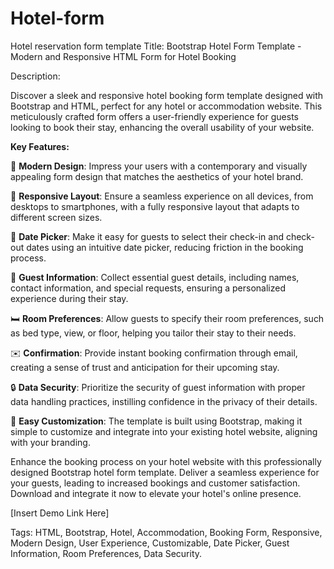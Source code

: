 # Hotel-form
Hotel reservation form template
Title: Bootstrap Hotel Form Template - Modern and Responsive HTML Form for Hotel Booking

Description:

Discover a sleek and responsive hotel booking form template designed with Bootstrap and HTML, perfect for any hotel or accommodation website. This meticulously crafted form offers a user-friendly experience for guests looking to book their stay, enhancing the overall usability of your website.

**Key Features:**

🏨 **Modern Design**: Impress your users with a contemporary and visually appealing form design that matches the aesthetics of your hotel brand.

📱 **Responsive Layout**: Ensure a seamless experience on all devices, from desktops to smartphones, with a fully responsive layout that adapts to different screen sizes.

📅 **Date Picker**: Make it easy for guests to select their check-in and check-out dates using an intuitive date picker, reducing friction in the booking process.

👥 **Guest Information**: Collect essential guest details, including names, contact information, and special requests, ensuring a personalized experience during their stay.

🛏️ **Room Preferences**: Allow guests to specify their room preferences, such as bed type, view, or floor, helping you tailor their stay to their needs.

✉️ **Confirmation**: Provide instant booking confirmation through email, creating a sense of trust and anticipation for their upcoming stay.

🔒 **Data Security**: Prioritize the security of guest information with proper data handling practices, instilling confidence in the privacy of their details.

🔧 **Easy Customization**: The template is built using Bootstrap, making it simple to customize and integrate into your existing hotel website, aligning with your branding.

Enhance the booking process on your hotel website with this professionally designed Bootstrap hotel form template. Deliver a seamless experience for your guests, leading to increased bookings and customer satisfaction. Download and integrate it now to elevate your hotel's online presence.

[Insert Demo Link Here]

Tags: HTML, Bootstrap, Hotel, Accommodation, Booking Form, Responsive, Modern Design, User Experience, Customizable, Date Picker, Guest Information, Room Preferences, Data Security.
